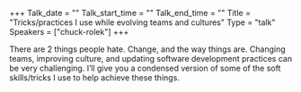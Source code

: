 +++
Talk_date = ""
Talk_start_time = ""
Talk_end_time = ""
Title = "Tricks/practices I use while evolving teams and cultures"
Type = "talk"
Speakers = ["chuck-rolek"]
+++

There are 2 things people hate. Change, and the way things are. Changing teams, improving culture, and updating software development practices can be very challenging. I’ll give you a condensed version of some of the soft skills/tricks I use to help achieve these things.
